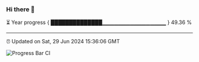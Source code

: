 ### Hi there 👋

⏳ Year progress { ██████████████▁▁▁▁▁▁▁▁▁▁▁▁▁▁▁▁ } 49.36 %

---

⏰ Updated on Sat, 29 Jun 2024 15:36:06 GMT

![Progress Bar CI](https://github.com/IshwaranRudhara/GIT-ACTION/workflows/Progress%20Bar%20CI/badge.svg)
